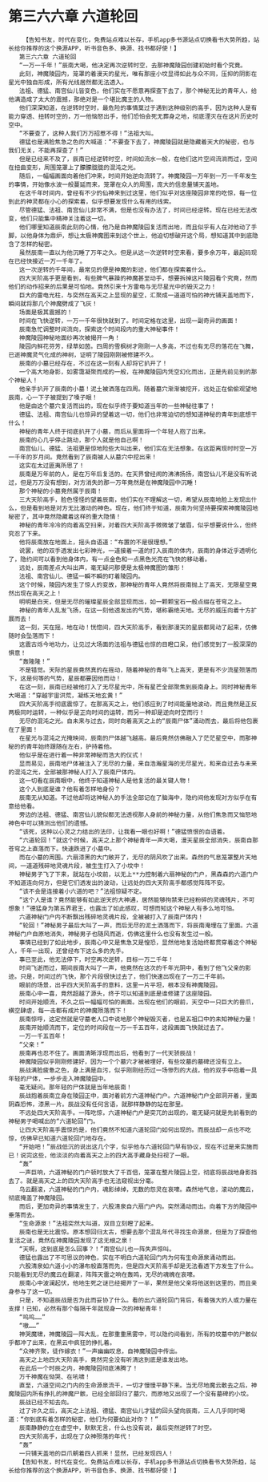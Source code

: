 # 第三六六章 六道轮回
        【告知书友，时代在变化，免费站点难以长存，手机app多书源站点切换看书大势所趋，站长给你推荐的这个换源APP，听书音色多、换源、找书都好使！】
       第三六六章 六道轮回
       “一万一千年！”辰南大喝，他决定再次逆转时空，去那神魔陵园创建初始时看个究竟。
       此刻，神魔陵园内，笼罩的着漫天的星光，唯有那座小坟显得如此与众不同，压抑的阴影在星光中独自形成，所有光线居然都无法透入。
       法祖、德猛、南宫仙儿皆变色，他们实在不愿意再探查下去了，那个神秘无比的青年人，给他满造成了太大的震撼，那绝对是一个堪比魔主的人物。
       他们深深知道，在逆转时空时，最危险的事情莫过于遇到这种级别的高手，因为这种人是有能力穿透、扭转时空的，万一他恼怒出手，他们恐怕会死无葬身之地，彻底湮灭在在这片历史时空中。
       “不要查了，这种人我们万万招惹不得！”法祖大叫。
       德猛也是满脸焦急之色的大喊道：“不要查下去了，神魔陵园就是隐藏着天大的秘密，也与我们无关，不能再探查了！”
       但是已经来不及了，辰南已经逆转时空，时间如流水一般，在他们这片空间流淌而过，空间在扭曲变形，周围笼罩上了朦朦胧胧的混沌之光。
       随后，一幅幅画面向着他们冲来，时间开始逆向流转了。神魔陵园一万年到一万一千年发生的事情，开始像水波一般蔓延而来，笼罩在众人的周围，庞大的信息量铺天盖地。
       在这千年时间内，曾经有不少的仙神来到过这里，他们似乎对这座陵园非常的吃惊，每一位到此的神灵都在小心的探索着，似乎想要发现什么有用的线索。
       尽管德猛、法祖、南宫仙儿非常不满，但是也没有办法了，时间已经逆转。现在已经无法改变，他们只能集中精神关注着这一切。
       他们哪里知道辰南此刻的心情，他乃是自神魔陵园复活而出地，而且似乎有人在对他动了手脚，以他身体为鼎炉，想让太极神魔图来到这个世上，他迫切想破开这个局，想知道其中到底隐含了怎样的秘密。
       虽然辰南一直以为他沉睡了万年之久。但是从这一次逆转时空来看，要多余万年，最起码现在已经快接近一万一千年了。
       这一次逆转的千年间，最常见的便是神魔的影迹，他们都在探索着什么。
       四大天阶高手更是看到，有些脾气暴躁的神魔甚至动手，想要拆掉这片陵园看个究竟，然而他们的动作招来的后果是可怕地。竟然引来十方雷电与无尽星光中的毁灭之力！
       巨大的雷电光柱，与突然在高天之上显现的星空，汇聚成一道道可怕的神光铺天盖地而下，瞬间就将那几个神魔劈成了飞灰！
       场面是极其震撼的！
       时间在飞快逆转，一万一千年很快就到了。时间定格在这里，出现一副奇异的画面！
       辰南急忙调整时间流向，探索这个时间段内的重大神秘事件！
       神魔陵园神秘地面纱再次被揭开一角！
       陵园内鲜花芬芳，绿草如茵。四周的雪枫树才刚刚一人多高，不过也有无尽的落花在飞舞，已逝神魔灵气化成的神树，证明了陵园刚刚被修建不久。
       辰南的小墓已经存在，不过在这一刻有人却将它扒开了！
       一个高大地身影，如雾霭凝聚而成的一般，在神魔陵园内凭空幻化而出，正是先前见到的那个神秘人！
       他亲手扒开了辰南的小墓！泥土被洒落在四周。随着墓穴渐渐被挖开，远处正在偷偷观望地辰南，心一下子被提到了嗓子眼！
       他是由这个墓穴复活而出的，现在似乎终于要知道当年的一些神秘往事了！
       德猛、法祖、南宫仙儿也惊异的望着这一切，他们也非常迫切的想知道神秘的青年到底想干什么！
       神秘的青年人终于彻底扒开了小墓，而后从里面将一个年轻人抱了出来。
       辰南的心几乎停止跳动，那个人就是他自己啊！
       南宫仙儿、德猛、法祖更是惊地险些大叫出来，他们实在无法想象。在这距离现时时空一万一千年的岁月间。竟然看到了辰南被人从墓穴中挖出来！
       这实在太过匪夷所思了！
       辰南是万年前的人，是在万年后复活的。在天界曾经闹的沸沸扬扬，南宫仙儿不是没有听说过，但是万万没有想到，对方消失的那一万年竟然是在神魔陵园中沉睡！
       那个神秘的小墓竟然属于辰南！
       三大天阶高手，脸色怪怪的望着辰南，他们实在不理解这一切，希望从辰南地脸上发现出什么，但是看到地是对方无比激动的神色。现在，他们终于知道，辰南为何坚持要探索神魔陵园地秘密了，其中竟然隐藏着这样的重大隐情！
       神秘的青年冷冷的向着高空扫来，对着四大天阶高手微微皱了皱眉，似乎想要说什么，但终究忍了下来。
       他将辰南放在地面上，摇头自语道：“布置的不是很理想。”
       说罢，他的双手透发出七彩神光，一道接着一道的打入辰南的体内，辰南的身体近乎透明化了，隐约间可以看到他身体内，有一点金色和一点黑色光亮在飞快的移动着。
       远处，辰南差点大叫出声，毫无疑问那便是太极神魔图的雏形！
       法祖、南宫仙儿、德猛一瞬不瞬的盯着陵园内。
       这个时候，陵园内发生了惊人的变故，那神秘的青年人竟然将辰南抛上了高天，无限星空竟然出现在高天之上！
       明明是白天，但是无尽的璀璨星辰全部显现而出，如一颗颗宝石一般点缀在苍穹之上。
       神秘的青年人乱发飞扬，在这一刻他透发出的气势，堪称霸绝天地。无尽的威压向着十方扩展而去！
       这一刻，天在摇，地在动！恍惚间，四大天阶高手，看到那漫天的星辰都晃动了起来，仿佛随时会坠落而下！
       这震古烁今地功力，让见过大场面的法祖与德猛也惊的目瞪口呆，他们感觉到了一股深深的惧意！
       “轰隆隆！”
       不是错觉。天际的星辰竟然真的在摇动，随着神秘的青年飞上高天，更是有不少流星殒落而下，这是何等的气势，星辰都要因他而动！
       在这一刻，辰南已经被他打入了无尽星光中，所有星芒全部聚焦到辰南身上。同时神秘青年大喝道：“穿越宇宙洪荒，凝练天地玄黄！”
       四大天阶高手彻底震惊了。在那高天之上，他们感应到了时间能量地波动，而且竟然是正反两极同时运转，一种似乎是正向时间的运转，而另一种却是逆向时空而行！
       无尽的混沌之光。自未来与过去，同时向着高天之上的“辰南尸体”涌动而去，最后将他包裹在了里面！
       在星光与混沌之光掩映间，辰南的尸体越飞越高。最后竟然仿佛融入了茫茫星空中，而那神秘的的青年始终跟随在左右，护持着他。
       他似乎是在进行着一种非常神秘而浩大的仪式！
       显而易见，辰南地尸体被注入了无尽的力量，来自浩瀚星海的无尽星光，和来自过去与未来的混沌之光，全部被那神秘人打入了辰南尸体内。
       这一切看在辰南眼中，他终于知道神秘人是他复活的最关键人物！
       这个人到底是谁？他有着怎样地身份？
       辰南无从知道。不过他却将这神秘人的手法全部记在了脑海中，隐约间他发现对方似乎在有意给他看。
       旁边的法祖、德猛、南宫仙儿貌似都无法透视那人身前的神秘力量，从他们焦急而又恼怒地神色中可以猜测出他们的遗憾。
       “该死，这种以心灵之力结出的法印，让我看一眼也好啊！”德猛愤恨的自语着。
       “六道轮回！”就这个时候，高天之上那个神秘青年一声大喝，漫天星辰全部消失，辰南自那苍穹之上直落而下。快速跌进了小墓中。
       而在小墓的周围。六扇漆黑的大门敞开了，无尽的阴风吹了出来。森然的气息笼罩整片天地间，一道道残碎地灵魂片段，被生生打入了小坟中！
       神秘男子飞了下来，就站在小坟前，以无上**力控制着六扇神秘的门户，黑森森的六道门户不知道连向何方，但是它们透发出的波动，让远处的四大天阶高手都感觉阵阵不安。
       “该不会是连接着小六道的吧？”法祖惊疑不定。
       “这个人是谁？竟然能够有如此逆天的大神通，居然能够拘禁来已经粉碎的灵魂残片，不可想象！”德猛身为第五界君王，也露出了如此感叹，可想而知这个神秘人有多么地可怕。
       六道神秘门户内不断飘出残碎地灵魂片段，全被被打入了辰南尸体内！
       “轮回！”神秘男子最后大叫了一声，而后无尽的泥土洒落而下，将辰南淹埋在了里面。六道神秘门户自原地消失，神秘男子也随风而逝，仿佛这里什么也没有发生过一般。
       事情已经到了如此地步，辰南心中又是焦急又是惶恐，显然他地复活始终都贯穿着这个神秘人，千年一出现，还曾经布下这么多的先手。
       事已至此，他无法停下，时空再次逆转，目标一万二千年！
       时间飞逝而过，期间辰南大叫了一声，他竟然在这次的千年光阴中，看到了他飞父亲的影迹。只是，时间过的飞快，那个片段很快过去了，他们快速出现在了一万二千年前。
       眼前的场景，出乎四大天阶高手的意料，这里一片平坦，根本没有神魔陵园。
       辰南心中一喜，竟然超越了源头，终于可以知道到底是谁修建了这座陵园。
       时间开始顺流，不久之后一幅幅可怕的画面。出现在他们的眼前，天空中一只巨大的兽爪，横空肆虐，每一击都有成片的神魔殒落而下！
       辰南惊呼，这定然就是守墓老人口中说地那个神秘毁灭者，也是五祖口中的未知神秘力量！
       辰南开始顺流而下，定位的时间段在一万一千五百年，这段画面飞快就过去了。
       一万一千五百年！
       “父亲！”
       辰南再也忍不住了。画面清晰浮现而出后，他看到了一代天骄辰战！
       神魔陵园似乎刚刚修建好，因为一个个墓穴才被被埋好，有些坟墓的墓碑还没有立上。
       辰战满脸疲惫之色，身上满是血污，似乎刚刚经历过一场惨烈的大战，他的双手中抱着一具年轻的尸体，一步步走入神魔陵园中。
       毫无疑问。那年轻的尸体就是当年地辰南！
       辰战抱着辰南立身在陵园正中，面对着前方六道神秘门户。六道神秘门户全部洞开着，里面阴森恐怖，漆黑一片。辰战没有任何言语，就那样静静的站在那里。
       不远处四大天阶高手。一阵吃惊，六道神秘门户是突兀的出现的，毫无疑问就是先前看到的神秘男子喝喊出的“六道轮回”门。
       让四大天阶高手震惊的是，他们竟然不知道六道轮回门如何出现的。而辰战却一点也不吃惊，仿佛早已知道六道轮回门地存在。
       “开始吧！”辰战低沉的说出这几个字，似乎他与六道轮回门早有协议，现在不过是来实施而已！说完这些，他淡淡的向着高天之上的四大高手藏身处扫视了一眼。
       “轰”
       一声巨响，六道神秘的门户顿时放大了千百倍，笼罩在整片陵园上空，彻底将辰战地身影挡去了。就是高天之上的四大天阶高手也无法窥视出分毫。
       乌云翻滚，六道神秘的门户内，魂影绰绰，无数的怨灵在哀嚎。森然地气息，滚动的魔云，彻底掩盖了神魔陵园。
       而后，更加奇异的事情发生了，六股清泉自六扇门户内。突然涌动而出。向着下方的陵园中垂落而去。
       “生命源泉！”法祖突然大叫道，双目立刻瞪了起来。
       辰南也是无比震惊。原本想回归太古，想要去那个混乱年代寻找生命源泉，但是为了探查他复活之谜，竟然在神魔陵园发现了这无根之泉！
       “天啊，这到底是怎么回事？！”南宫仙儿也一阵失声惊叫。
       德猛也露出了不可思议的神色，实在不明白六道轮回门内为何有生命源泉涌动而出。
       六股清泉如六道小小的瀑布般直落而先，但是四大天阶高手却是无法看透下方发生了什么。只能看到无尽的魔云在翻滚，阵阵天雷之响在轰鸣，无尽的魂魄在哀嚎。
       辰南心中波澜起伏，他地生死之谜已经揭开了一半，果然是他父亲将他送到这里的，而且亲身参与了这一切。
       只是，不知道辰战是否为此而妥协了什么。看的出六道轮回门背后，有着强大的人或力量在支撑！已知，必然有那个每隔千年就现身一次的神秘青年！
       “呜呜……”
       “嗷……”
       神哭魔啸，神魔陵园一阵大乱，在那重重黑雾中，可以隐约间看到，所有的坟墓中的尸骸似乎都冲了出来，在黑云中疯狂的挣扎着。
       “众神齐聚，徒作嫁衣！”一声幽幽叹息，自神魔陵园中传出。
       高天之上地四大天阶高手，竟然完全没有听清这到底是谁发出地。
       在此后一个时辰之内，神魔陵园彻底沸腾了！
       万千神魔在恸哭、在吼啸！
       直至，六道空间之门内的生命源泉流干，一切才慢慢平静下来。当无尽地魔云散去之后，神魔陵园内所有挣扎的神魔尸骸，已经全部回归了墓穴，而原地又出现了一个没有墓碑的小坟。
       辰战已经不知去向。
       过了许久之后，高天之上法祖、德猛、南宫仙儿才猛的回头望向辰南，三人几乎同时喝道：“你到底有着怎样的秘密，他们为何要如此对你？！”
       辰南静静的立在虚空中，默默无言，什么也没有说，最后突然逆转了时空。
       四大天阶高手，出现在了众神殒落的年代！
       “轰”
       一只铺天盖地的巨爪朝着四人抓来！显然，已经发现四人！
       【告知书友，时代在变化，免费站点难以长存，手机app多书源站点切换看书大势所趋，站长给你推荐的这个换源APP，听书音色多、换源、找书都好使！】